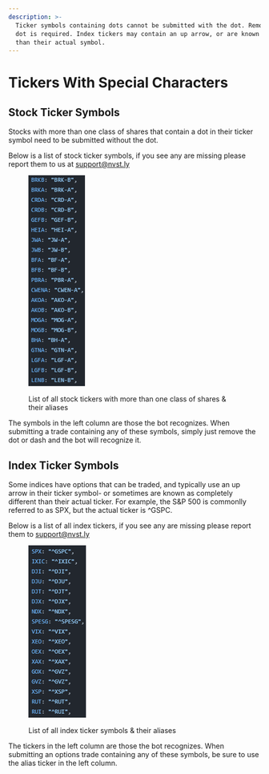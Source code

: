 ```yaml
---
description: >-
  Ticker symbols containing dots cannot be submitted with the dot. Removing the
  dot is required. Index tickers may contain an up arrow, or are known other
  than their actual symbol.
---
```


# Tickers With Special Characters

## Stock Ticker Symbols

Stocks with more than one class of shares that contain a dot in their ticker symbol need to be submitted without the dot.&#x20;

Below is a list of stock ticker symbols, if you see any are missing please report them to us at [support@nvst.ly](mailto:support@nvst.ly)

<figure><img src="../.gitbook/assets/image.png" alt=""><figcaption><p>List of all stock tickers with more than one class of shares &#x26; their aliases</p></figcaption></figure>

The symbols in the left column are those the bot recognizes. When submitting a trade containing any of these symbols, simply just remove the dot or dash and the bot will recognize it.

## Index Ticker Symbols

Some indices have options that can be traded, and typically use an up arrow in their ticker symbol- or sometimes are known as completely different than their actual ticker. For example, the S\&P 500 is commonlly referred to as SPX, but the actual ticker is ^GSPC.

Below is a list of all index tickers, if you see any are missing please report them to [support@nvst.ly](mailto:support@nvst.ly)

<figure><img src="../.gitbook/assets/image (1).png" alt=""><figcaption><p>List of all index ticker symbols &#x26; their aliases</p></figcaption></figure>

The tickers in the left column are those the bot recognizes. When submitting an options trade containing any of these symbols, be sure to use the alias ticker in the left column.
